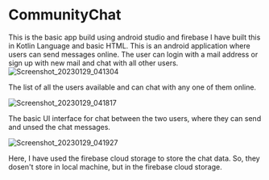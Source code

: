 # CommunityChat
This is the basic app build using android studio and firebase
I have built this in Kotlin Language and basic HTML. This is an android application where users can send messages online.
The user can login with a mail address or sign up with new mail and chat with all other users.
![Screenshot_20230129_041304](https://github.com/Vignesh142/CommunityChat/assets/101886482/e764e3ba-8a1e-48e6-a4e5-f54f1de839fb)

The list of all the users available and can chat with any one of them online.

![Screenshot_20230129_041817](https://github.com/Vignesh142/CommunityChat/assets/101886482/3fa4acb8-6554-4ef4-9008-5c62c826fe1f)


The basic UI interface for chat between the two users, where they can send and unsed the chat messages.

![Screenshot_20230129_041927](https://github.com/Vignesh142/CommunityChat/assets/101886482/da6e453e-778b-4151-88be-c2cb09f8f93c)

Here, I have used the firebase cloud storage to store the chat data. So, they dosen't store in local machine, but in the firebase cloud storage.
